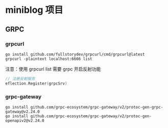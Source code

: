 # miniblog 项目

## GRPC

### grpcurl

```shell
go install github.com/fullstorydev/grpcurl/cmd/grpcurl@latest
grpcurl -plaintext localhost:6666 list
```

注意：使用 grpcurl list 需要 grpc 开启反射功能

```go
// 注册反射服务
eflection.Register(grpcSrv)
```

### grpc-gateway

```shell
go install github.com/grpc-ecosystem/grpc-gateway/v2/protoc-gen-grpc-gateway@v2.24.0
go install github.com/grpc-ecosystem/grpc-gateway/v2/protoc-gen-openapiv2@v2.24.0
```
